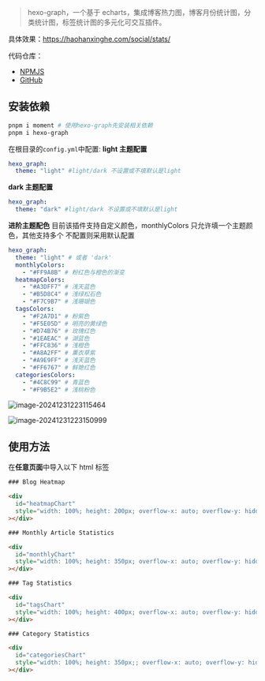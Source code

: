 > hexo-graph，一个基于 echarts，集成博客热力图，博客月份统计图，分类统计图，标签统计图的多元化可交互插件。

具体效果：https://haohanxinghe.com/social/stats/

代码仓库：

- [NPMJS](https://www.npmjs.com/package/hexo-graph?activeTab=readme)
- [GitHub](https://github.com/codepzj/hexo-graph)

## 安装依赖

```bash
pnpm i moment # 使用hexo-graph先安装相关依赖
pnpm i hexo-graph
```

在根目录的`config.yml`中配置:
**light 主题配置**

```yaml
hexo_graph:
  theme: "light" #light/dark 不设置或不填默认是light
```

**dark 主题配置**

```yaml
hexo_graph:
  theme: "dark" #light/dark 不设置或不填默认是light
```

**进阶主题配色**
目前该插件支持自定义颜色，monthlyColors 只允许填一个主题颜色，其他支持多个
不配置则采用默认配置

```yaml
hexo_graph:
  theme: "light" # 或者 'dark'
  monthlyColors:
    - "#FF9A8B" # 粉红色与橙色的渐变
  heatmapColors:
    - "#A3DFF7" # 浅天蓝色
    - "#B5D8C4" # 浅绿松石色
    - "#F7C9B7" # 浅珊瑚色
  tagsColors:
    - "#F2A7D1" # 粉紫色
    - "#F5E05D" # 明亮的黄绿色
    - "#D74B76" # 玫瑰红色
    - "#1EAEAC" # 湖蓝色
    - "#FFC836" # 浅橙色
    - "#A8A2FF" # 薰衣草紫
    - "#A9E9FF" # 浅天蓝色
    - "#FF6767" # 鲜艳红色
  categoriesColors:
    - "#4C8C99" # 青蓝色
    - "#F9B5E2" # 浅桃粉色
```

![image-20241231223115464](https://image.codepzj.cn/image/202412312231916.png)

![image-20241231223150999](https://image.codepzj.cn/image/202412312231480.png)

## 使用方法

在**任意页面**中导入以下 html 标签

```html
### Blog Heatmap

<div
  id="heatmapChart"
  style="width: 100%; height: 200px; overflow-x: auto; overflow-y: hidden; border-radius: 10px; padding: 10px;box-shadow: 0 2px 10px rgba(0, 0, 0, 0.1);"
></div>

### Monthly Article Statistics

<div
  id="monthlyChart"
  style="width: 100%; height: 350px; overflow-x: auto; overflow-y: hidden; border-radius: 10px; padding: 10px;box-shadow: 0 2px 10px rgba(0, 0, 0, 0.1);"
></div>

### Tag Statistics

<div
  id="tagsChart"
  style="width: 100%; height: 400px; overflow-x: auto; overflow-y: hidden; border-radius: 10px; padding: 10px;box-shadow: 0 2px 10px rgba(0, 0, 0, 0.1);"
></div>

### Category Statistics

<div
  id="categoriesChart"
  style="width: 100%; height: 350px;; overflow-x: auto; overflow-y: hidden; border-radius: 10px; padding: 10px;box-shadow: 0 2px 10px rgba(0, 0, 0, 0.1);"
></div>
```
